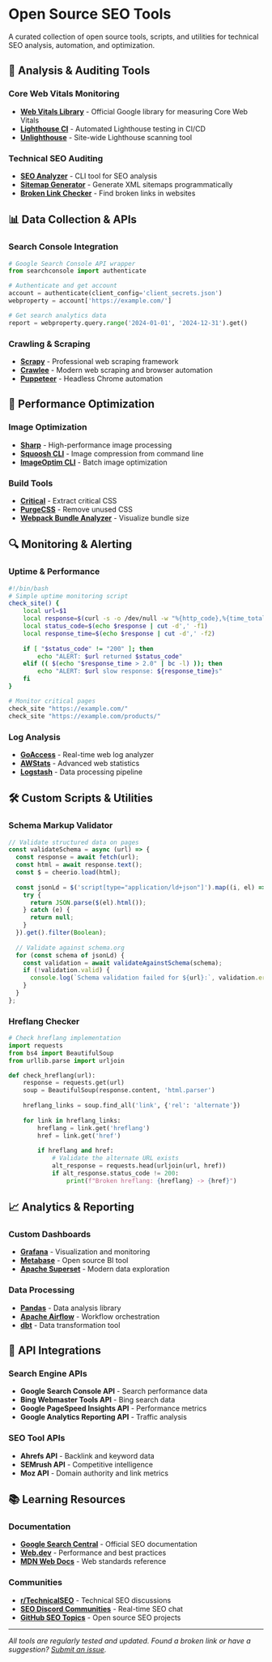 # Open Source SEO Tools

A curated collection of open source tools, scripts, and utilities for technical SEO analysis, automation, and optimization.

## 🔧 Analysis & Auditing Tools

### Core Web Vitals Monitoring
- **[Web Vitals Library](https://github.com/GoogleChrome/web-vitals)** - Official Google library for measuring Core Web Vitals
- **[Lighthouse CI](https://github.com/GoogleChrome/lighthouse-ci)** - Automated Lighthouse testing in CI/CD
- **[Unlighthouse](https://unlighthouse.dev/)** - Site-wide Lighthouse scanning tool

### Technical SEO Auditing
- **[SEO Analyzer](https://github.com/maddevsio/seo-analyzer)** - CLI tool for SEO analysis
- **[Sitemap Generator](https://github.com/ekalinin/sitemap.js)** - Generate XML sitemaps programmatically
- **[Broken Link Checker](https://github.com/stevenvachon/broken-link-checker)** - Find broken links in websites

## 📊 Data Collection & APIs

### Search Console Integration
```python
# Google Search Console API wrapper
from searchconsole import authenticate

# Authenticate and get account
account = authenticate(client_config='client_secrets.json')
webproperty = account['https://example.com/']

# Get search analytics data
report = webproperty.query.range('2024-01-01', '2024-12-31').get()
```

### Crawling & Scraping
- **[Scrapy](https://scrapy.org/)** - Professional web scraping framework
- **[Crawlee](https://crawlee.dev/)** - Modern web scraping and browser automation
- **[Puppeteer](https://pptr.dev/)** - Headless Chrome automation

## 🚀 Performance Optimization

### Image Optimization
- **[Sharp](https://sharp.pixelplumbing.com/)** - High-performance image processing
- **[Squoosh CLI](https://github.com/GoogleChromeLabs/squoosh/tree/dev/cli)** - Image compression from command line
- **[ImageOptim CLI](https://github.com/JamieMason/ImageOptim-CLI)** - Batch image optimization

### Build Tools
- **[Critical](https://github.com/addyosmani/critical)** - Extract critical CSS
- **[PurgeCSS](https://purgecss.com/)** - Remove unused CSS
- **[Webpack Bundle Analyzer](https://github.com/webpack-contrib/webpack-bundle-analyzer)** - Visualize bundle size

## 🔍 Monitoring & Alerting

### Uptime & Performance
```bash
#!/bin/bash
# Simple uptime monitoring script
check_site() {
    local url=$1
    local response=$(curl -s -o /dev/null -w "%{http_code},%{time_total}" "$url")
    local status_code=$(echo $response | cut -d',' -f1)
    local response_time=$(echo $response | cut -d',' -f2)
    
    if [ "$status_code" != "200" ]; then
        echo "ALERT: $url returned $status_code"
    elif (( $(echo "$response_time > 2.0" | bc -l) )); then
        echo "ALERT: $url slow response: ${response_time}s"
    fi
}

# Monitor critical pages
check_site "https://example.com/"
check_site "https://example.com/products/"
```

### Log Analysis
- **[GoAccess](https://goaccess.io/)** - Real-time web log analyzer
- **[AWStats](https://awstats.sourceforge.io/)** - Advanced web statistics
- **[Logstash](https://www.elastic.co/logstash)** - Data processing pipeline

## 🛠️ Custom Scripts & Utilities

### Schema Markup Validator
```javascript
// Validate structured data on pages
const validateSchema = async (url) => {
  const response = await fetch(url);
  const html = await response.text();
  const $ = cheerio.load(html);
  
  const jsonLd = $('script[type="application/ld+json"]').map((i, el) => {
    try {
      return JSON.parse($(el).html());
    } catch (e) {
      return null;
    }
  }).get().filter(Boolean);
  
  // Validate against schema.org
  for (const schema of jsonLd) {
    const validation = await validateAgainstSchema(schema);
    if (!validation.valid) {
      console.log(`Schema validation failed for ${url}:`, validation.errors);
    }
  }
};
```

### Hreflang Checker
```python
# Check hreflang implementation
import requests
from bs4 import BeautifulSoup
from urllib.parse import urljoin

def check_hreflang(url):
    response = requests.get(url)
    soup = BeautifulSoup(response.content, 'html.parser')
    
    hreflang_links = soup.find_all('link', {'rel': 'alternate'})
    
    for link in hreflang_links:
        hreflang = link.get('hreflang')
        href = link.get('href')
        
        if hreflang and href:
            # Validate the alternate URL exists
            alt_response = requests.head(urljoin(url, href))
            if alt_response.status_code != 200:
                print(f"Broken hreflang: {hreflang} -> {href}")
```

## 📈 Analytics & Reporting

### Custom Dashboards
- **[Grafana](https://grafana.com/)** - Visualization and monitoring
- **[Metabase](https://www.metabase.com/)** - Open source BI tool
- **[Apache Superset](https://superset.apache.org/)** - Modern data exploration

### Data Processing
- **[Pandas](https://pandas.pydata.org/)** - Data analysis library
- **[Apache Airflow](https://airflow.apache.org/)** - Workflow orchestration
- **[dbt](https://www.getdbt.com/)** - Data transformation tool

## 🔗 API Integrations

### Search Engine APIs
- **Google Search Console API** - Search performance data
- **Bing Webmaster Tools API** - Bing search data
- **Google PageSpeed Insights API** - Performance metrics
- **Google Analytics Reporting API** - Traffic analysis

### SEO Tool APIs
- **Ahrefs API** - Backlink and keyword data
- **SEMrush API** - Competitive intelligence
- **Moz API** - Domain authority and link metrics

## 📚 Learning Resources

### Documentation
- **[Google Search Central](https://developers.google.com/search)** - Official SEO documentation
- **[Web.dev](https://web.dev/)** - Performance and best practices
- **[MDN Web Docs](https://developer.mozilla.org/)** - Web standards reference

### Communities
- **[r/TechnicalSEO](https://reddit.com/r/TechnicalSEO)** - Technical SEO discussions
- **[SEO Discord Communities](https://discord.gg/seo)** - Real-time SEO chat
- **[GitHub SEO Topics](https://github.com/topics/seo)** - Open source SEO projects

---

*All tools are regularly tested and updated. Found a broken link or have a suggestion? [Submit an issue](https://github.com/dsottimano/opensourceseo/issues).* 